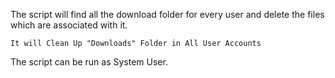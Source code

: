 The script will find all the download folder for every user and delete the files which are associated with it.

    It will Clean Up "Downloads" Folder in All User Accounts

The script can be run as System User.